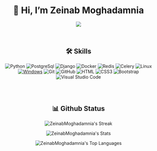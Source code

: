 <h1 align="center">👋 Hi, I’m Zeinab Moghadamnia</h1>
<div align="Center">
    <picture align="Center">
        <img align="Center"  src="https://user-images.githubusercontent.com/74038190/212750155-3ceddfbd-19d3-40a3-87af-8d329c8323c4.gif">
    </picture>
</div>
<br>
<br>
<div align="Center">
<h2 align="center"> 🛠 Skills </h2>
        
![Python](https://img.shields.io/badge/python-3670A0?style=for-the-badge&logo=python&logoColor=ffdd54)
![PostgreSql](https://img.shields.io/badge/postgresql-%2300f.svg?style=for-the-badge&logo=postgresql&logoColor=white)
![Django](https://img.shields.io/badge/django-0c4b33?style=for-the-badge&logo=django&logoColor=ffdd54)
![Docker](https://img.shields.io/badge/Docker-f7f7f7?style=for-the-badge&logo=Docker&logoColor=259ef7)
![Redis](https://img.shields.io/badge/Redis-d93327?style=for-the-badge&logo=Redis&logoColor=white)
![Celery](https://img.shields.io/badge/Celery-23FA0F00?style=for-the-badge&logo=Celery&logoColor=white)
![Linux](https://img.shields.io/badge/Linux-FCC624?style=for-the-badge&logo=linux&logoColor=black)
[![Windows](https://img.shields.io/badge/Windows-0078D6?style=for-the-badge&logo=windows&logoColor=white)](https://shields.io/)
![Git](https://img.shields.io/badge/Git-F05032?style=for-the-badge&logo=git&logoColor=white)
![GitHub](https://img.shields.io/badge/github-%23121011.svg?style=for-the-badge&logo=github&logoColor=white)
![HTML](https://img.shields.io/badge/HTML-E34F26?style=for-the-badge&logo=html5&logoColor=white)
![CSS3](https://img.shields.io/badge/css3-%231572B6.svg?style=for-the-badge&logo=css3&logoColor=white)
![Bootstrap](https://img.shields.io/badge/bootstrap-%238511FA.svg?style=for-the-badge&logo=bootstrap&logoColor=white)
![Visual Studio Code](https://img.shields.io/badge/Visual%20Studio%20Code-0078d7.svg?style=for-the-badge&logo=visual-studio-code&logoColor=white)
<!---![Unittest](https://img.shields.io/badge/Unuttest-61519e?style=for-the-badge&logo=python&logoColor=white) --->
<!--- ![Postman](https://img.shields.io/badge/Postman-FF6C37?style=for-the-badge&logo=postman&logoColor=white)--->
<!---![pytest](https://img.shields.io/badge/Pytest-3776AB?style=for-the-badge&logo=python&logoColor=white)--->
<!--- ![MySQL](https://img.shields.io/badge/mysql-%2300f.svg?style=for-the-badge&logo=mysql&logoColor=white) --->
</div>
<br>
<br>
<div align="Center">
<h2 align="center"> 📊 Github Status</h2>

![ZeinabMoghadamnia's Streak](https://github-readme-streak-stats.herokuapp.com/?user=ZeinabMoghadamnia&theme=dracula&hide_border=true)

![ZeinabMoghadamnia's Stats](https://github-readme-stats.vercel.app/api?username=ZeinabMoghadamnia&theme=dracula&show_icons=true&hide_border=true&count_private=true)

![ZeinabMoghadamnia's Top Languages](https://github-readme-stats.vercel.app/api/top-langs/?username=ZeinabMoghadamnia&theme=dracula&show_icons=true&hide_border=true&layout=compact)

</div>

<!---
ZeinabMoghadamnia/ZeinabMoghadamnia is a ✨ special ✨ repository because its `README.md` (this file) appears on your GitHub profile.
You can click the Preview link to take a look at your changes.
--->
